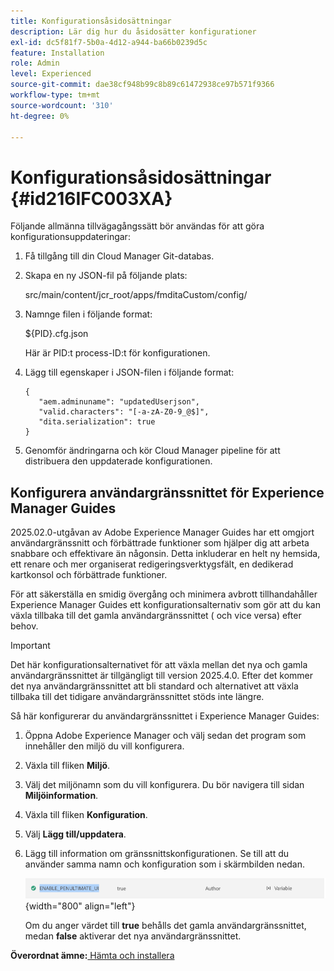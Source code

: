 ```yaml
---
title: Konfigurationsåsidosättningar
description: Lär dig hur du åsidosätter konfigurationer
exl-id: dc5f81f7-5b0a-4d12-a944-ba66b0239d5c
feature: Installation
role: Admin
level: Experienced
source-git-commit: dae38cf948b99c8b89c61472938ce97b571f9366
workflow-type: tm+mt
source-wordcount: '310'
ht-degree: 0%

---
```


# Konfigurationsåsidosättningar {#id216IFC003XA}

Följande allmänna tillvägagångssätt bör användas för att göra konfigurationsuppdateringar:

1. Få tillgång till din Cloud Manager Git-databas.

1. Skapa en ny JSON-fil på följande plats:

   src/main/content/jcr\_root/apps/fmditaCustom/config/

1. Namnge filen i följande format:

   $\{PID\}.cfg.json

   Här är PID:t process-ID:t för konfigurationen.

1. Lägg till egenskaper i JSON-filen i följande format:

   ```
   {
      "aem.adminuname": "updatedUserjson",
      "valid.characters": "[-a-zA-Z0-9_@$]",
      "dita.serialization": true
   }
   ```

1. Genomför ändringarna och kör Cloud Manager pipeline för att distribuera den uppdaterade konfigurationen.

## Konfigurera användargränssnittet för Experience Manager Guides

2025.02.0-utgåvan av Adobe Experience Manager Guides har ett omgjort användargränssnitt och förbättrade funktioner som hjälper dig att arbeta snabbare och effektivare än någonsin. Detta inkluderar en helt ny hemsida, ett renare och mer organiserat redigeringsverktygsfält, en dedikerad kartkonsol och förbättrade funktioner.

För att säkerställa en smidig övergång och minimera avbrott tillhandahåller Experience Manager Guides ett konfigurationsalternativ som gör att du kan växla tillbaka till det gamla användargränssnittet ( och vice versa) efter behov.

>[!IMPORTANT]
>
> Det här konfigurationsalternativet för att växla mellan det nya och gamla användargränssnittet är tillgängligt till version 2025.4.0. Efter det kommer det nya användargränssnittet att bli standard och alternativet att växla tillbaka till det tidigare användargränssnittet stöds inte längre.

Så här konfigurerar du användargränssnittet i Experience Manager Guides:

1. Öppna Adobe Experience Manager och välj sedan det program som innehåller den miljö du vill konfigurera.
2. Växla till fliken **Miljö**.
3. Välj det miljönamn som du vill konfigurera. Du bör navigera till sidan **Miljöinformation**.
4. Växla till fliken **Konfiguration**.
5. Välj **Lägg till/uppdatera**.
6. Lägg till information om gränssnittskonfigurationen. Se till att du använder samma namn och konfiguration som i skärmbilden nedan.

   ![](assets/enable-penultimate-ui.png){width="800" align="left"}

   Om du anger värdet till **true** behålls det gamla användargränssnittet, medan **false** aktiverar det nya användargränssnittet.



**Överordnat ämne:**[ Hämta och installera](download-install.md)
